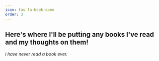```yaml
---
icon: fas fa-book-open
order: 3
---
```


## Here's where I'll be putting any books I've read and my thoughts on them!



*i have never read a book ever.*
